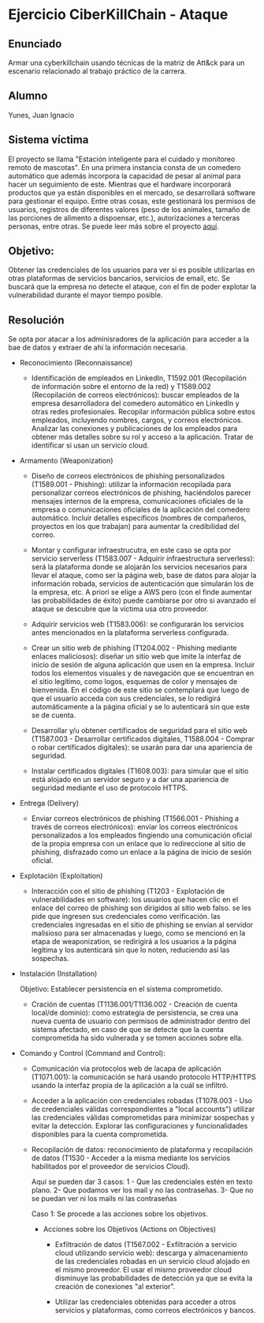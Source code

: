 # Ejercicio CiberKillChain - Ataque


## Enunciado

Armar una cyberkillchain usando técnicas de la matriz de Att&ck para un escenario relacionado al trabajo práctico de la carrera.


## Alumno
  Yunes, Juan Ignacio
  
## Sistema víctima
  El proyecto se llama "Estación inteligente para el cuidado y monitoreo remoto de mascotas". En una primera instancia consta de un comedero automático que además incorpora la capacidad de pesar al animal para hacer un seguimiento de este. Mientras que el hardware incorporará productos que ya están disponibles en el mercado, se desarrollará software para gestionar el equipo. Entre otras cosas, este gestionará los permisos de usuarios, registros de diferentes valores (peso de los animales, tamaño de las porciones de alimento a dispoensar, etc.), autorizaciones a terceras personas, entre otras. Se puede leer más sobre el proyecto [aquí](https://github.com/juan-ignacio-yunes/Plantilla-planificacion/blob/master/charter.pdf).
  
## Objetivo:
  Obtener las credenciales de los usuarios para ver si es posible utilizarlas en otras plataformas de servicios bancarios, servicios de email, etc. Se buscará que la empresa no detecte el ataque, con el fin de poder explotar la vulnerabilidad durante el mayor tiempo posible.

## Resolución
Se opta por atacar a los adminisradores de la aplicación para acceder a la bae de datos y extraer de ahí la información necesaria.

* Reconocimiento (Reconnaissance)

  * Identificación de empleados en LinkedIn, T1592.001 (Recopilación de información sobre el entorno de la red) y T1589.002 (Recopilación de correos electrónicos):
      buscar empleados de la empresa desarrolladora del comedero automático en LinkedIn y otras redes profesionales.
      Recopilar información pública sobre estos empleados, incluyendo nombres, cargos, y correos electrónicos.
      Analizar las conexiones y publicaciones de los empleados para obtener más detalles sobre su rol y acceso a la aplicación.
      Tratar de identificar si usan un servicio cloud.

* Armamento (Weaponization)

    * Diseño de correos electrónicos de phishing personalizados (T1589.001 - Phishing):
        utilizar la información recopilada para personalizar correos electrónicos de phishing, haciéndolos parecer mensajes internos de la empresa, comunicaciones oficiales de la empresa o comunicaciones oficiales de la aplicación del comedero automático.
      Incluir detalles específicos (nombres de compañeros, proyectos en los que trabajan) para aumentar la credibilidad del correo.

  * Montar y configurar infraestrucutra, en este caso se opta por servicio serverless (T1583.007 - Adquirir infraestructura serverless):
      será la plataforma donde se alojarán los servicios necesarios para llevar el ataque, como ser la página web, base de datos para alojar la información robada, servicios de autenticación que simularán los de la empresa, etc. A priori se elige a AWS pero (con el finde aumentar las probabilidades de éxito) puede cambiarse por otro si avanzado el ataque se descubre que la víctima usa otro proveedor.

  * Adquirir servicios web (T1583.006):
      se configurarán los servicios antes mencionados en la plataforma serverless configurada.
  
  * Crear un sitio web de phishing (T1204.002 - Phishing mediante enlaces maliciosos):
      diseñar un sitio web que imite la interfaz de inicio de sesión de alguna aplicación que usen en la empresa.
      Incluir todos los elementos visuales y de navegación que se encuentran en el sitio legítimo, como logos, esquemas de color y mensajes de bienvenida.
      En el código de este sitio se contemplará que luego de que el usuario acceda con sus credenciales, se lo redigirá automáticamente a la página oficial y se lo autenticará sin que este se de cuenta.

  * Desarrollar y/u obtener certificados de seguridad para el sitio web (T1587.003 - Desarrollar certificados digitales, T1588.004 - Comprar o robar certificados digitales):
      se usarán para dar una apariencia de seguridad.  
    
  * Instalar certificados digitales (T1608.003):
      para simular que el sitio está alojado en un servidor seguro y a dar una apariencia de seguridad mediante el uso de protocolo HTTPS.

* Entrega (Delivery)

  * Enviar correos electrónicos de phishing (T1566.001 - Phishing a través de correos electrónicos):
      enviar los correos electrónicos personalizados a los empleados fingiendo una comunicación oficial de la propia empresa con un enlace que lo redireccione al sitio de phishing, disfrazado como un enlace a la página de inicio de sesión oficial.

* Explotación (Exploitation)

  * Interacción con el sitio de phishing (T1203 - Explotación de vulnerabilidades en software):
      los usuarios que hacen clic en el enlace del correo de phishing son dirigidos al sitio web falso.
      se les pide que ingresen sus credenciales como verificación.
      las credenciales ingresadas en el sitio de phishing se envían al servidor malisioso para ser almacenadas y luego, como se mencionó en la etapa de weaponization, se redirigirá a los usuarios a la página legítima  y los autenticará sin que lo noten, reduciendo así las sospechas.

* Instalación (Installation)

  Objetivo: Establecer persistencia en el sistema comprometido.

  * Cración de cuentas (T1136.001/T1136.002 - Creación de cuenta local/de dominio):
      como estrategia de persistencia, se crea una nueva cuenta de usuario con permisos de administrador dentro del sistema afectado, en caso de que se detecte que la cuenta comprometida ha sido vulnerada y se tomen acciones sobre ella.

* Comando y Control (Command and Control): 

  * Comunicación via protocolos web de lacapa de aplicación (T1071.001):
      la comunicación se hará usando protocolo HTTP/HTTPS usando la interfaz propia de la aplicación a la cuál se infiltró.
    
  * Acceder a la aplicación con credenciales robadas (T1078.003 - Uso de credenciales válidas correspondientes a "local accounts")
      utilizar las credenciales válidas comprometidas para minimizar sospechas y evitar la detección.
      Explorar las configuraciones y funcionalidades disponibles para la cuenta comprometida.

  * Recopilación de datos:
      reconocimiento de plataforma y recopilación de datos (T1530 - Acceder a la misma mediante los servicios habilitados por el proveedor de servicios Cloud).

      Aquí se pueden dar 3 casos:
    1 - Que las credenciales estén en texto plano.
    2-  Que podamos ver los mail y no las contraseñas.
    3-  Que no se puedan ver ni los mails ni las contraseñas

    Caso 1: Se procede a las acciones sobre los objetivos.    

      * Acciones sobre los Objetivos (Actions on Objectives)  
      
        * Exfiltración de datos (T1567.002 - Exfiltración a servicio cloud utilizando servicio web):
            descarga y almacenamiento de las credenciales robadas en un servicio cloud alojado en el mismo proveedor. El usar el mismo proveedor cloud disminuye las probabilidades de detección ya que se evita la creación de conexiones "al exterior".
        
        * Utilizar las credenciales obtenidas para acceder a otros servicios y plataformas, como correos electrónicos y bancos.
